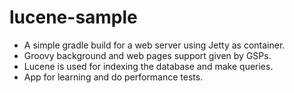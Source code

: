 # lucene-sample

- A simple gradle build for a web server using Jetty as container.
- Groovy background and web pages support given by GSPs.
- Lucene is used for indexing the database and make queries.
- App for learning and do performance tests.

